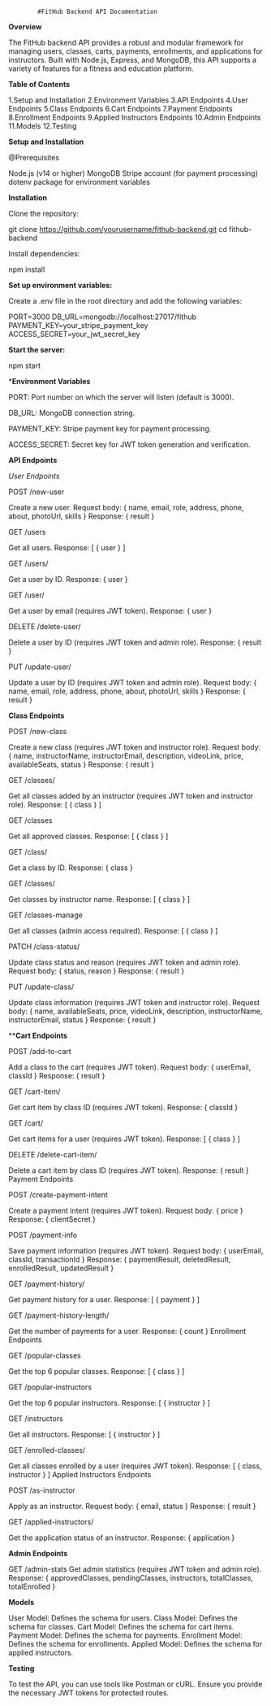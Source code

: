             #FitHub Backend API Documentation

**Overview**

The FitHub backend API provides a robust and modular framework for managing users, classes, carts, payments, enrollments, and applications for instructors. Built with Node.js, Express, and MongoDB, this API supports a variety of features for a fitness and education platform.

**Table of Contents**

1.Setup and Installation
2.Environment Variables
3.API Endpoints
4.User Endpoints
5.Class Endpoints
6.Cart Endpoints
7.Payment Endpoints
8.Enrollment Endpoints
9.Applied Instructors Endpoints
10.Admin Endpoints
11.Models
12.Testing


**Setup and Installation**

@Prerequisites

Node.js (v14 or higher)
MongoDB
Stripe account (for payment processing)
dotenv package for environment variables



**Installation**

Clone the repository:

git clone https://github.com/yourusername/fithub-backend.git
cd fithub-backend


Install dependencies:

npm install


**Set up environment variables:**

Create a .env file in the root directory and add the following variables:


PORT=3000
DB_URL=mongodb://localhost:27017/fithub
PAYMENT_KEY=your_stripe_payment_key
ACCESS_SECRET=your_jwt_secret_key


**Start the server:**

npm start


***Environment Variables**

PORT: Port number on which the server will listen (default is 3000).

DB_URL: MongoDB connection string.

PAYMENT_KEY: Stripe payment key for payment processing.

ACCESS_SECRET: Secret key for JWT token generation and verification.


**API Endpoints**

*User Endpoints*

POST /new-user

Create a new user.
Request body: { name, email, role, address, phone, about, photoUrl, skills }
Response: { result }


GET /users

Get all users.
Response: [ { user } ]


GET /users/

Get a user by ID.
Response: { user }

GET /user/

Get a user by email (requires JWT token).
Response: { user }


DELETE /delete-user/

Delete a user by ID (requires JWT token and admin role).
Response: { result }


PUT /update-user/

Update a user by ID (requires JWT token and admin role).
Request body: { name, email, role, address, phone, about, photoUrl, skills }
Response: { result }


**Class Endpoints**


POST /new-class

Create a new class (requires JWT token and instructor role).
Request body: { name, instructorName, instructorEmail, description, videoLink, price, availableSeats, status }
Response: { result }


GET /classes/

Get all classes added by an instructor (requires JWT token and instructor role).
Response: [ { class } ]


GET /classes

Get all approved classes.
Response: [ { class } ]


GET /class/

Get a class by ID.
Response: { class }


GET /classes/

Get classes by instructor name.
Response: [ { class } ]


GET /classes-manage

Get all classes (admin access required).
Response: [ { class } ]


PATCH /class-status/

Update class status and reason (requires JWT token and admin role).
Request body: { status, reason }
Response: { result }


PUT /update-class/

Update class information (requires JWT token and instructor role).
Request body: { name, availableSeats, price, videoLink, description, instructorName, instructorEmail, status }
Response: { result }


****Cart Endpoints**

POST /add-to-cart

Add a class to the cart (requires JWT token).
Request body: { userEmail, classId }
Response: { result }


GET /cart-item/

Get cart item by class ID (requires JWT token).
Response: { classId }


GET /cart/

Get cart items for a user (requires JWT token).
Response: [ { class } ]


DELETE /delete-cart-item/

Delete a cart item by class ID (requires JWT token).
Response: { result }
Payment Endpoints


POST /create-payment-intent

Create a payment intent (requires JWT token).
Request body: { price }
Response: { clientSecret }


POST /payment-info

Save payment information (requires JWT token).
Request body: { userEmail, classId, transactionId }
Response: { paymentResult, deletedResult, enrolledResult, updatedResult }


GET /payment-history/

Get payment history for a user.
Response: [ { payment } ]


GET /payment-history-length/

Get the number of payments for a user.
Response: { count }
Enrollment Endpoints


GET /popular-classes

Get the top 6 popular classes.
Response: [ { class } ]


GET /popular-instructors

Get the top 6 popular instructors.
Response: [ { instructor } ]


GET /instructors

Get all instructors.
Response: [ { instructor } ]


GET /enrolled-classes/

Get all classes enrolled by a user (requires JWT token).
Response: [ { class, instructor } ]
Applied Instructors Endpoints


POST /as-instructor

Apply as an instructor.
Request body: { email, status }
Response: { result }


GET /applied-instructors/

Get the application status of an instructor.
Response: { application }



**Admin Endpoints**

GET /admin-stats
Get admin statistics (requires JWT token and admin role).
Response: { approvedClasses, pendingClasses, instructors, totalClasses, totalEnrolled }


**Models**

User Model: Defines the schema for users.
Class Model: Defines the schema for classes.
Cart Model: Defines the schema for cart items.
Payment Model: Defines the schema for payments.
Enrollment Model: Defines the schema for enrollments.
Applied Model: Defines the schema for applied instructors.


**Testing**

To test the API, you can use tools like Postman or cURL. Ensure you provide the necessary JWT tokens for protected routes.